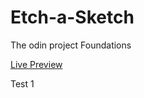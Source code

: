 # Etch-a-Sketch
The odin project Foundations


[Live Preview](https://bhupi1998.github.io/Etch-a-Sketch/)

Test 1
